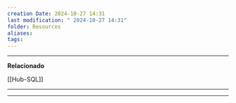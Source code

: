```yaml
---
creation Date: 2024-10-27 14:31
last modification: " 2024-10-27 14:31"
folder: Resources
aliases: 
tags:
---
```

___
**Relacionado**

[[Hub-SQL]]
___

___
